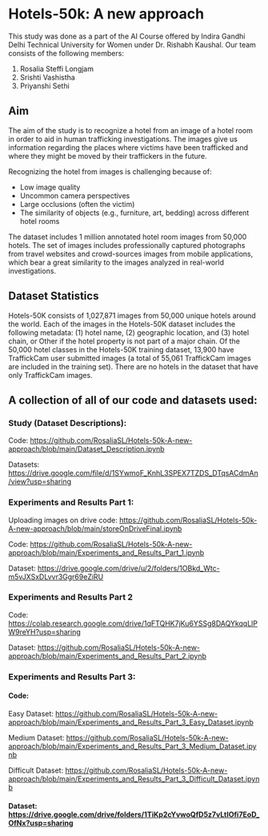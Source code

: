# Hotels-50k: A new approach
This study was done as a part of the AI Course offered by Indira Gandhi Delhi Technical University for Women under Dr. Rishabh Kaushal. Our team consists of the following members:
1. Rosalia Steffi Longjam
2. Srishti Vashistha
3. Priyanshi Sethi

## Aim
The aim of the study is to recognize a hotel from an image of a hotel room in order to aid in human trafficking investigations. The images give us information
regarding the places where victims have been trafficked and where they might be moved by their traffickers in the future.

Recognizing the hotel from images is challenging because of:
* Low image quality
* Uncommon camera perspectives
* Large occlusions (often the victim)
* The similarity of objects (e.g., furniture, art, bedding) across different hotel rooms

The dataset includes 1 million annotated hotel room images from 50,000 hotels. The set of images includes professionally captured photographs from travel websites and 
crowd-sources images from mobile applications, which bear a great similarity to the images analyzed in real-world investigations.

## Dataset Statistics

Hotels-50K consists of 1,027,871 images from 50,000 unique hotels around the world. Each of the images in the Hotels-50K dataset includes the following metadata: (1) hotel name, (2) geographic location, and (3) hotel chain, or Other if the hotel property is not part of a major chain.
Of the 50,000 hotel classes in the Hotels-50K training dataset, 13,900 have TraffickCam user submitted images (a total of 55,061 TraffickCam images are included in the training set). There are no hotels in the dataset that have only TraffickCam images.

## A collection of all of our code and datasets used:

### Study (Dataset Descriptions): 

Code: https://github.com/RosaliaSL/Hotels-50k-A-new-approach/blob/main/Dataset_Description.ipynb

Datasets: https://drive.google.com/file/d/1SYwmoF_KnhL3SPEX7TZDS_DTqsACdmAn/view?usp=sharing

### Experiments and Results Part 1:

Uploading images on drive code: https://github.com/RosaliaSL/Hotels-50k-A-new-approach/blob/main/storeOnDriveFinal.ipynb

Code: https://github.com/RosaliaSL/Hotels-50k-A-new-approach/blob/main/Experiments_and_Results_Part_1.ipynb

Dataset: https://drive.google.com/drive/u/2/folders/1OBkd_Wtc-m5vJXSxDLvvr3Ggr69eZiRU

### Experiments and Results Part 2

Code: https://colab.research.google.com/drive/1qFTQHK7jKu6YSSg8DAQYkqqLlPW9reYH?usp=sharing

Dataset: https://github.com/RosaliaSL/Hotels-50k-A-new-approach/blob/main/Experiments_and_Results_Part_2.ipynb


### Experiments and Results Part 3:

#### Code:

Easy Dataset: https://github.com/RosaliaSL/Hotels-50k-A-new-approach/blob/main/Experiments_and_Results_Part_3_Easy_Dataset.ipynb

Medium Dataset: https://github.com/RosaliaSL/Hotels-50k-A-new-approach/blob/main/Experiments_and_Results_Part_3_Medium_Dataset.ipynb

Difficult Dataset: https://github.com/RosaliaSL/Hotels-50k-A-new-approach/blob/main/Experiments_and_Results_Part_3_Difficult_Dataset.ipynb

#### Dataset: https://drive.google.com/drive/folders/1TiKp2cYvwoQfD5z7vLtIOfi7EoD_OfNx?usp=sharing


